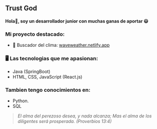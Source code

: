 ## Trust God

#### Hola👋, soy un desarrollador junior con muchas ganas de aportar 😃

### Mi proyecto destacado:

- 🌟 Buscador del clima: [waveweather.netlify.app](https://waveweather.netlify.app/)

### 🖥️ Las tecnologias que me apasionan:

- Java (SpringBoot)
- HTML, CSS, JavaScript (React.js)

### Tambien tengo conocimientos en:

- Python.
- SQL

> *El alma del perezoso desea, y nada alcanza; Mas el alma de los diligentes será prosperada. (Proverbios 13:4)*

